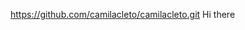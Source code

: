 https://github.com/camilacleto/camilacleto.git
Hi there

<!--
**camilacleto2**

Here are some ideas to get yow starled:

👋 Hi, **camilacleto**
👀 I'm interested in...
🌱 I'm currently learning...
💞️ I'm looking to collaborate on...
 😀I'm looking for help with..
 💡Ask me about..
 📫 How to reach me...
  ⚡Fun fact...
-->
